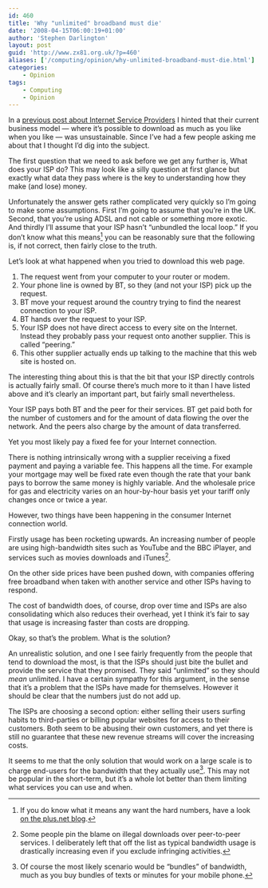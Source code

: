 ```yaml
---
id: 460
title: 'Why "unlimited" broadband must die'
date: '2008-04-15T06:00:19+01:00'
author: 'Stephen Darlington'
layout: post
guid: 'http://www.zx81.org.uk/?p=460'
aliases: ['/computing/opinion/why-unlimited-broadband-must-die.html']
categories:
    - Opinion
tags:
    - Computing
    - Opinion
---
```


In a [previous post about Internet Service Providers](/computing/opinion/net-neutrality-privacy-and-hypocrisy.html) I hinted that their current business model — where it’s possible to download as much as you like when you like — was unsustainable. Since I’ve had a few people asking me about that I thought I’d dig into the subject.

The first question that we need to ask before we get any further is, What does your ISP do? This may look like a silly question at first glance but exactly what data they pass where is the key to understanding how they make (and lose) money.

Unfortunately the answer gets rather complicated very quickly so I’m going to make some assumptions. First I’m going to assume that you’re in the UK. Second, that you’re using ADSL and not cable or something more exotic. And thirdly I’ll assume that your ISP hasn’t “unbundled the local loop.” If you don’t know what this means[^1] you can be reasonably sure that the following is, if not correct, then fairly close to the truth.

Let’s look at what happened when you tried to download this web page.

1. The request went from your computer to your router or modem.
2. Your phone line is owned by BT, so they (and not your ISP) pick up the request.
3. BT move your request around the country trying to find the nearest connection to your ISP.
4. BT hands over the request to your ISP.
5. Your ISP does not have direct access to every site on the Internet. Instead they probably pass your request onto another supplier. This is called “peering.”
6. This other supplier actually ends up talking to the machine that this web site is hosted on.

The interesting thing about this is that the bit that your ISP directly controls is actually fairly small. Of course there’s much more to it than I have listed above and it’s clearly an important part, but fairly small nevertheless.

Your ISP pays both BT and the peer for their services. BT get paid both for the number of customers and for the amount of data flowing the over the network. And the peers also charge by the amount of data transferred.

Yet you most likely pay a fixed fee for your Internet connection.

There is nothing intrinsically wrong with a supplier receiving a fixed payment and paying a variable fee. This happens all the time. For example your mortgage may well be fixed rate even though the rate that your bank pays to borrow the same money is highly variable. And the wholesale price for gas and electricity varies on an hour-by-hour basis yet your tariff only changes once or twice a year.

However, two things have been happening in the consumer Internet connection world.

Firstly usage has been rocketing upwards. An increasing number of people are using high-bandwidth sites such as YouTube and the BBC iPlayer, and services such as movies downloads and iTunes[^2].

On the other side prices have been pushed down, with companies offering free broadband when taken with another service and other ISPs having to respond.

The cost of bandwidth does, of course, drop over time and ISPs are also consolidating which also reduces their overhead, yet I think it’s fair to say that usage is increasing faster than costs are dropping.

Okay, so that’s the problem. What is the solution?

An unrealistic solution, and one I see fairly frequently from the people that tend to download the most, is that the ISPs should just bite the bullet and provide the service that they promised. They said “unlimited” so they should *mean* unlimited. I have a certain sympathy for this argument, in the sense that it’s a problem that the ISPs have made for themselves. However it should be clear that the numbers just do not add up.

The ISPs are choosing a second option: either selling their users surfing habits to third-parties or billing popular websites for access to their customers. Both seem to be abusing their own customers, and yet there is still no guarantee that these new revenue streams will cover the increasing costs.

It seems to me that the only solution that would work on a large scale is to charge end-users for the bandwidth that they actually use[^3]. This may not be popular in the short-term, but it’s a whole lot better than them limiting what services you can use and when.
[^1]: If you do know what it means any want the hard numbers, have a look [on the plus.net blog](http://community.plus.net/blog/2008/02/28/how-uk-isps-are-charged-for-broadband-the-cost-of-ipstream/).
[^2]: Some people pin the blame on illegal downloads over peer-to-peer services. I deliberately left that off the list as typical bandwidth usage is drastically increasing even if you exclude infringing activities.
[^3]: Of course the most likely scenario would be “bundles” of bandwidth, much as you buy bundles of texts or minutes for your mobile phone.
